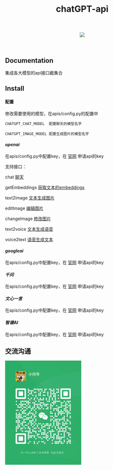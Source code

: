 # <p align="center">chatGPT-api</p>

<br>
<p align="center">
    <a href="#"><img src="https://img.shields.io/badge/python-3.9-green.svg"></a>
</p>
<br />

## Documentation

<p> 集成各大模型的api接口截集合 </p>


## Install

#### 配置

修改需要使用的模型，在apis/config.py的配置中

    CHATGPT_CHAT_MODEL  配置聊天的模型名字

    CHATGPT_IMAGE_MODEL 配置生成图片的模型名字


#### *openai*

在apis/config.py中配置key，在 [官网](https://platform.openai.com/account/api-keys) 申请api的key

支持接口：

chat            [聊天](https://github.com/nwaiting/chatGPT-api/blob/master/apis/aichat/openai.py)

getEmbeddings   [获取文本的embeddings](https://github.com/nwaiting/chatGPT-api/blob/master/apis/aichat/openai.py)

text2image      [文本生成图片](https://github.com/nwaiting/chatGPT-api/blob/master/apis/aichat/openai.py)

editImage       [编辑图片](https://github.com/nwaiting/chatGPT-api/blob/master/apis/aichat/openai.py)

changeImage     [修改图片](https://github.com/nwaiting/chatGPT-api/blob/master/apis/aichat/openai.py)

text2voice      [文本生成语音](https://github.com/nwaiting/chatGPT-api/blob/master/apis/aichat/openai.py)

voice2text      [语音生成文本](https://github.com/nwaiting/chatGPT-api/blob/master/apis/aichat/openai.py)


#### *googleai*

在apis/config.py中配置key，在 [官网](https://cloud.google.com/vertex-ai/docs/generative-ai/model-reference/gemini?hl=zh-cn) 申请api的key

#### *千问*

在apis/config.py中配置key，在 [官网](https://help.aliyun.com/zh/dashscope/developer-reference/tongyi-qianwen-vl-api) 申请api的key


#### *文心一言*

在apis/config.py中配置key，在 [官网](https://yiyan.baidu.com/welcome) 申请api的key


#### *智谱AI*

在apis/config.py中配置key，在 [官网](https://maas.aminer.cn/) 申请api的key



## 交流沟通
<img src="./images/wx.jpg" width="249"/>
